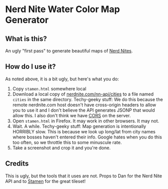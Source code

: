# Nerd Nite Water Color Map Generator
## What is this?
An ugly "first pass" to generate beautiful maps of [Nerd Nites](nerdnite.com).
## How do I use it?
As noted above, it is a bit ugly, but here's what you do:
1. Copy `stamen.html` somewhere local
2. Download a local copy of [nerdnite.com/nn-api/cities](nerdnite.com/nn-api/cities) to a file named `cities` in the same directory. Techy-geeky stuff: We do this because the remote nerdnite.com host doesn't have cross-origin headers to allow you to use it and I don't believe the API generates JSONP that would allow this. I also don't think we have [CORS](enable-cors.org) on the server.
3. Open `stamen.html` in Firefox. It may work in other browsers. It may not.
4. Wait. A while. Techy-geeky stuff: Map generation is intentionally HORRIBLY slow. This is because we look up long/lat from city names where bosses haven't entered their info. Google hates when you do this too often, so we throttle this to some minuscule rate.
5. Take a screenshot and crop it and you're done.
## Credits
This is ugly, but the tools that it uses are not.
Props to Dan for the Nerd Nite API and to [Stamen](maps.stamen.com) for the
great tileset!
